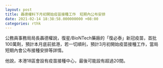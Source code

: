```yaml
---
layout: post
title: 聶德權料下月初開始疫苗接種工作　短期內公布安排
date: 2021-02-14 18:38:58.000000000 +08:00
categories: rthk
---
```


公務員事務局局長聶德權說，復星/BioNTech藥廠的「復必泰」新冠疫苗，首批100萬劑，預計本月底前抵港，若一切順利，預計3月初開始疫苗接種工作，當局短期內會公布接種安排等詳情。

他說，本港18區會設有疫苗接種中心，最後可能設有超過20間。
